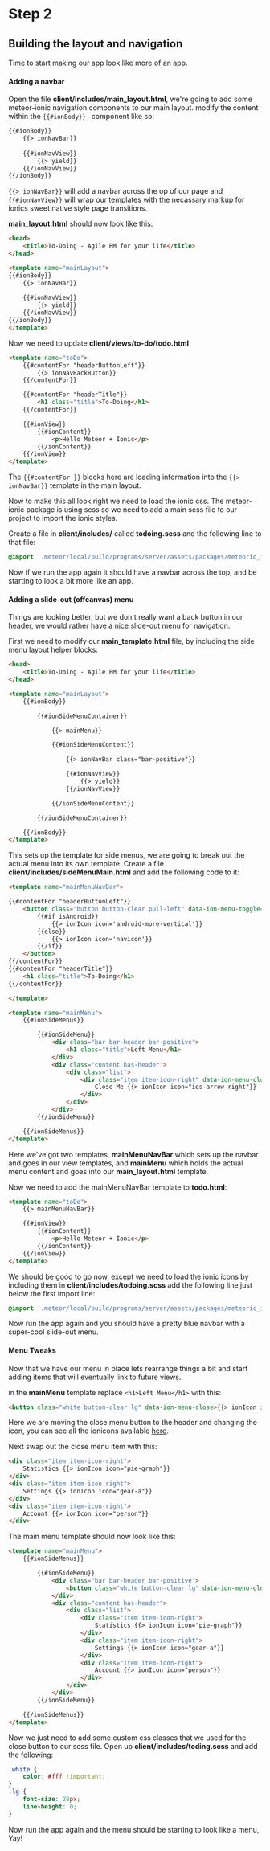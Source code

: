 # Step 2
## Building the layout and navigation
Time to start making our app look like more of an app.

#### Adding a navbar

Open the file **client/includes/main_layout.html**, we're going to add some meteor-ionic navigation components to our main layout. modify the content within the ```{{#ionBody}} ``` component like so:

```html
{{#ionBody}}
	{{> ionNavBar}}
		
	{{#ionNavView}}
		{{> yield}}
	{{/ionNavView}}
{{/ionBody}}
```

``` {{> ionNavBar}} ``` will add a navbar across the op of our page and ``` {{#ionNavView}} ``` will wrap our templates with the necassary markup for ionics sweet native style page transitions.

**main_layout.html** should now look like this:

```html
<head>
	<title>To-Doing - Agile PM for your life</title>
</head>

<template name="mainLayout">
{{#ionBody}}
	{{> ionNavBar}}
		
	{{#ionNavView}}
		{{> yield}}
	{{/ionNavView}}
{{/ionBody}}
</template>
```

Now we need to update **client/views/to-do/todo.html**

```html
<template name="toDo">
    {{#contentFor "headerButtonLeft"}}
        {{> ionNavBackButton}}
    {{/contentFor}}

    {{#contentFor "headerTitle"}}
        <h1 class="title">To-Doing</h1>
    {{/contentFor}}

    {{#ionView}}
        {{#ionContent}}
            <p>Hello Meteor + Ionic</p>
        {{/ionContent}}
    {{/ionView}}
</template>
```

The ``` {{#contentFor }} ``` blocks here are loading information into the ``` {{> ionNavBar}} ``` template in the main layout.

Now to make this all look right we need to load the ionic css. The meteor-ionic package is using scss so we need to add a main scss file to our project to import the ionic styles.

Create a file in **client/includes/** called **todoing.scss** and the following line to that file:

```scss
@import '.meteor/local/build/programs/server/assets/packages/meteoric_ionic-sass/ionic';
```

Now if we run the app again it should have a navbar across the top, and be starting to look a bit more like an app.

#### Adding a slide-out (offcanvas) menu

Things are looking better, but we don't really want a back button in our header, we would rather have a nice slide-out menu for navigation.

First we need to modify our **main_template.html** file, by including the side menu layout helper blocks:

```html
<head>
    <title>To-Doing - Agile PM for your life</title>
</head>

<template name="mainLayout">
    {{#ionBody}}

        {{#ionSideMenuContainer}}

            {{> mainMenu}}

            {{#ionSideMenuContent}}

                {{> ionNavBar class="bar-positive"}}

                {{#ionNavView}}
                    {{> yield}}
                {{/ionNavView}}

            {{/ionSideMenuContent}}

        {{/ionSideMenuContainer}}

    {{/ionBody}}
</template>
```

This sets up the template for side menus, we are going to break out the actual menu into its own template. Create a file **client/includes/sideMenuMain.html** and add the following code to it:

```html
<template name="mainMenuNavBar">

{{#contentFor "headerButtonLeft"}}
    <button class="button button-clear pull-left" data-ion-menu-toggle="left">
        {{#if isAndroid}}
            {{> ionIcon icon='android-more-vertical'}}
        {{else}}
            {{> ionIcon icon='navicon'}}
        {{/if}}
    </button>
{{/contentFor}}
{{#contentFor "headerTitle"}}
    <h1 class="title">To-Doing</h1>
{{/contentFor}}

</template>

<template name="mainMenu">
    {{#ionSideMenus}}

        {{#ionSideMenu}}
            <div class="bar bar-header bar-positive">
                <h1 class="title">Left Menu</h1>
            </div>
            <div class="content has-header">
                <div class="list">
                    <div class="item item-icon-right" data-ion-menu-close>
                        Close Me {{> ionIcon icon="ios-arrow-right"}}
                    </div>
                </div>
            </div>
        {{/ionSideMenu}}

    {{/ionSideMenus}}
</template>
```

Here we've got two templates, **mainMenuNavBar** which sets up the navbar and goes in our view templates, and **mainMenu** which holds the actual menu content and goes into our **main_layout.html** template.

Now we need to add the mainMenuNavBar template to **todo.html**:

```html
<template name="toDo">
    {{> mainMenuNavBar}}

    {{#ionView}}
        {{#ionContent}}
            <p>Hello Meteor + Ionic</p>
        {{/ionContent}}
    {{/ionView}}
</template>

```

We should be good to go now, except we need to load the ionic icons by including them in **client/includes/todoing.scss** add the following line just below the first 
import line:

```scss
@import '.meteor/local/build/programs/server/assets/packages/meteoric_ionicons-sass/ionicons';
```
 
Now run the app again and you should have a pretty blue navbar with a super-cool slide-out menu.

#### Menu Tweaks

Now that we have our menu in place lets rearrange things a bit and start adding items that will eventually link to future views.

in the **mainMenu** template replace ``` <h1>Left Menu</h1> ``` with this:

```html
<button class="white button-clear lg" data-ion-menu-close>{{> ionIcon icon="ios-close-outline"}}</button>
```

Here we are moving the close menu button to the header and changing the icon, you can see all the ionicons available [here](http://ionicons.com/).

Next swap out the close menu item with this: 

```html
<div class="item item-icon-right">
    Statistics {{> ionIcon icon="pie-graph"}}
</div>
<div class="item item-icon-right">
    Settings {{> ionIcon icon="gear-a"}}
</div>
<div class="item item-icon-right">
    Account {{> ionIcon icon="person"}}
</div>
```

The main menu template should now look like this: 

```html
<template name="mainMenu">
    {{#ionSideMenus}}

        {{#ionSideMenu}}
            <div class="bar bar-header bar-positive">
                <button class="white button-clear lg" data-ion-menu-close>{{> ionIcon icon="ios-close-outline"}}</button>
            </div>
            <div class="content has-header">
                <div class="list">
                    <div class="item item-icon-right">
                        Statistics {{> ionIcon icon="pie-graph"}}
                    </div>
                    <div class="item item-icon-right">
                        Settings {{> ionIcon icon="gear-a"}}
                    </div>
                    <div class="item item-icon-right">
                        Account {{> ionIcon icon="person"}}
                    </div>
                </div>
            </div>
        {{/ionSideMenu}}

    {{/ionSideMenus}}
</template>
```

Now we just need to add some custom css classes that we used for the close button to our scss file. Open up **client/includes/toding.scss** and add the following:

```scss
.white {
	color: #fff !important;
}
.lg {
	font-size: 28px;
	line-height: 0;
}
```

Now run the app again and the menu should be starting to look like a menu, Yay!